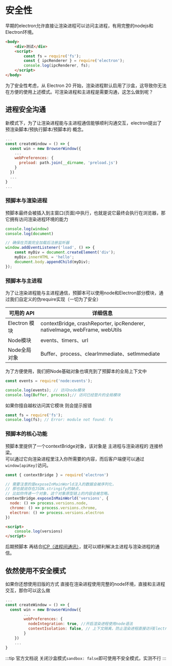 
# 安全性
早期的electron允许直接让渲染进程可以访问主进程，有用完整的nodejs和Electron环境。

```html title="index.html"
<body>
    <div>测试</div>
    <script>
        const fs = require('fs');
        const { ipcRenderer } = require('electron');
        console.log(ipcRenderer, fs);
    </script>
</body>
```

为了安全性考虑，从 Electron 20 开始，渲染进程默认启用了沙盒，这导致你无法在方便的使用上述模式。可渲染进程和主进程是需要沟通，这怎么做到呢？   


## 进程安全沟通
新模式下，为了让渲染进程能与主进程通信能够顺利沟通交互，electron提出了 预渲染脚本/预执行脚本/预脚本的 概念。
```js title="main.js"
...
const createWindow = () => {
  const win = new BrowserWindow({
    ...
    webPreferences: {
      preload: path.join(__dirname, 'preload.js')
    }
  })
  ...
}
...
```

### 预脚本与渲染进程
预脚本最终会被插入到主窗口(页面)中执行，也就是说它最终会执行在浏览器，那它拥有访问渲染进程环境的能力
```js title="preload.js"
console.log(window)
console.log(document)

// 确保在页面完全加载后注册监听器
window.addEventListener('load', () => {  
    const myDiv = document.createElement('div');
    myDiv.innerHTML = 'hello';
    document.body.appendChild(myDiv);
});
```



### 预脚本与主进程
为了让渲染进程能与主进程通信，预脚本可以使用node和Electron部分模块，通过我们自定义的伪require实现（一切为了安全）

| 可用的 API| 	详细信息| 
|---|---|
| Electron 模块| 	contextBridge, crashReporter, ipcRenderer, nativeImage, webFrame, webUtils| 
| Node模块| 	events、timers、url| 
| Node全局对象 | 	Buffer、process、clearImmediate、setImmediate| 

为了方便使用，我们把Node基础对象也填充到了预脚本的全局上下文中


```js title="preload.js"
const events = require('node:events');

console.log(events); // 访问node模块
console.log(Buffer, process);// 访问已经垫片的全局模块
```

如果你擅自越权访问其它模块 则会提示报错
```js title="preload.js"
const fs = require('fs');
console.log(fs); // Error: module not found: fs
```

### 预脚本的核心功能
预脚本里提供了一个contextBridge对象，该对象是 主进程与渲染进程的 连接桥梁。    
可以通过它向渲染进程里注入你所需要的内容，而后客户端便可以通过`window[apiKey]`访问。   

```js title="preload.js"
const { contextBridge } = require('electron')

// 需要注意的是exposeInMainWorld注入的数据会被序列化，
// 那也就说存在JSON.stringify的缺点，
// 比如你传递一个对象，这个对象原型链上的内容会被忽略。
contextBridge.exposeInMainWorld('versions', {
  node: () => process.versions.node,
  chrome: () => process.versions.chrome,
  electron: () => process.versions.electron
})
```

```html title="index.html"
<script>
    console.log(versions)
</script>
```


后期预脚本 再结合[ICP（进程间通讯）](./comm)，就可以顺利解决主进程与渲染进程的通信。




## 依然使用不安全模式
如果你还想使用旧版的方式 直接在渲染进程使用完整的node环境，直接和主进程交互，那你可以这么做
```js title="main.js"
...
const createWindow = () => {
  const win = new BrowserWindow({
        ...
        webPreferences: {
          nodeIntegration: true, //开启渲染进程使用node语法              
          contextIsolation: false, // 上下文隔离，防止渲染进程直接访问Electron内部强大API
        }
    })
    ...
}
```

:::tip
官方文档说 关闭沙盒模式`sandbox: false`即可使用不安全模式，实测不行
:::













